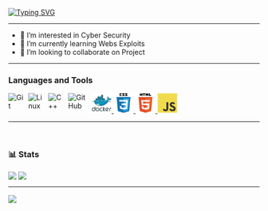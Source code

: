 [![Typing SVG](https://readme-typing-svg.demolab.com?font=Lato&size=32&pause=500&vCenter=true&&width=600&height=100&lines=Hii+!!!;I'm+Vedant+Dorlikar)](https://git.io/typing-svg)<br/>


---
- 👀 I’m interested in Cyber Security
- 🌱 I’m currently learning Webs Exploits
- 💞️ I’m looking to collaborate on Project


---

### Languages and Tools
 
  <a href="https://www.docker.com/" target="_blank" rel="noreferrer"> <img src="https://raw.githubusercontent.com/devicons/devicon/master/icons/docker/docker-original-wordmark.svg" alt="docker" width="40" height="40"/> </a>
<img align="left" alt="Git" width="30px" style="padding-right:10px;" src="https://cdn.jsdelivr.net/gh/devicons/devicon/icons/git/git-original.svg" />
<img align="left" alt="Linux" width="30px" style="padding-right:10px;" src="https://cdn.jsdelivr.net/gh/devicons/devicon/icons/linux/linux-original.svg" />
<img align="left" alt="C++" width="30px" style="padding-right:10px;" src="https://cdn.worldvectorlogo.com/logos/c.svg" />
<img align="left" alt="GitHub" width="37px" style="padding-right:10px;" src="https://img.icons8.com/?size=80&id=LoL4bFzqmAa0&format=png" />
<a href="https://www.w3schools.com/css/" target="_blank" rel="noreferrer"> <img src="https://raw.githubusercontent.com/devicons/devicon/master/icons/css3/css3-original-wordmark.svg" alt="css3" width="40" height="40"/> </a><a href="https://www.w3.org/html/" target="_blank" rel="noreferrer"> <img src="https://raw.githubusercontent.com/devicons/devicon/master/icons/html5/html5-original-wordmark.svg" alt="html5" width="40" height="40"/> </a> <a href="https://developer.mozilla.org/en-US/docs/Web/JavaScript" target="_blank" rel="noreferrer"> <img src="https://raw.githubusercontent.com/devicons/devicon/master/icons/javascript/javascript-original.svg" alt="javascript" width="40" height="40"/> </a> 
<br>


---
<br>

### 📊 Stats
<img align="center" src="https://github-readme-stats.vercel.app/api/top-langs/?username=vedant44-cyber&theme=dark" />
<img align="center" src="https://github-readme-stats.vercel.app/api/?username=vedant44-cyber&theme=dark" />

---
<img align="center" src="https://holopin.me/vedant44cyber"/>
